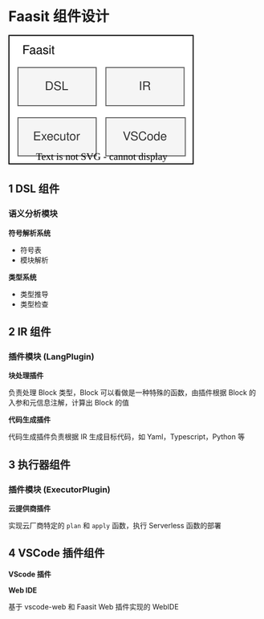# Faasit 组件设计

![](../assets/design/faasit-components-overview.drawio.svg)

## 1 DSL 组件

### 语义分析模块

**符号解析系统**

- 符号表
- 模块解析

**类型系统**

- 类型推导
- 类型检查

## 2 IR 组件

### 插件模块 (LangPlugin)

**块处理插件**

负责处理 Block 类型，Block 可以看做是一种特殊的函数，由插件根据 Block 的入参和元信息注解，计算出 Block 的值

**代码生成插件**

代码生成插件负责根据 IR 生成目标代码，如 Yaml，Typescript，Python 等

## 3 执行器组件

### 插件模块 (ExecutorPlugin)

**云提供商插件**

实现云厂商特定的 `plan` 和 `apply` 函数，执行 Serverless 函数的部署

## 4 VSCode 插件组件

**VScode 插件**

**Web IDE**

基于 vscode-web 和 Faasit Web 插件实现的 WebIDE